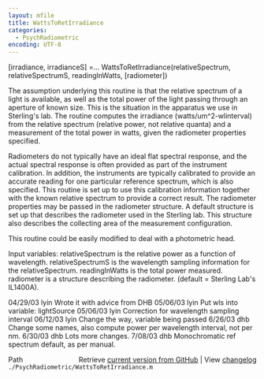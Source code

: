 ```yaml
---
layout: mfile
title: WattsToRetIrradiance
categories:
  - PsychRadiometric
encoding: UTF-8
---
```


 \[irradiance, irradianceS\] =...
        WattsToRetIrradiance\(relativeSpectrum, relativeSpectrumS, readingInWatts, \[radiometer\]\)

 The assumption underlying this routine is that the relative spectrum of a light
 is available, as well as the total power of the light passing through an aperture
 of known size.  This is the situation in the apparatus we use in Sterling's lab.
    The routine computes the irradiance \(watts/um^2-wlinterval\) from the relative spectrum
 \(relative power, not relative quanta\) and a measurement of the total power in watts,
 given the radiometer properties specified.

 Radiometers do not typically have an ideal flat spectral response, and the actual
 spectral response is often provided as part of the instrument calibration.  In addition,
 the instruments are typically calibrated to provide an accurate reading for one
 particular reference spectrum, which is also specified.  This routine is set up
 to use this calibration information together with the known relative spectrum to
 provide a correct result.  The radiometer properties may be passed in the radiometer
 structure.  A default structure is set up that describes the radiometer used in
 the Sterling lab.  This structure also describes the collecting area of the measurement
 configuration.

 This routine could be easily modified to deal with a photometric head.

 Input variables: relativeSpectrum is the relative power as a function of wavelength.
                  relativeSpectrumS is the wavelength sampling information for the relativeSpectrum.
                                   readingInWatts is the total power measured.
                  radiometer is a structure describing the radiometer. \(default = Sterling Lab's IL1400A\).

 04/29/03   lyin Wrote it with advice from DHB
 05/06/03   lyin Put wls into variable: lightSource
 05/06/03   lyin Correction for wavelength sampling interval
 06/12/03   lyin Change the way, variable being passed
 6/26/03   dhb  Change some names, also compute power per wavelength interval, not per nm.
 6/30/03   dhb  Lots more changes.
 7/08/03   dhb  Monochromatic ref spectrum default, as per manual.


<div class="code_header" style="text-align:right;">
  <span style="float:left;">Path&nbsp;&nbsp;</span> <span class="counter">Retrieve <a href=
  "https://raw.github.com/Psychtoolbox-3/Psychtoolbox-3/beta/./PsychRadiometric/WattsToRetIrradiance.m">current version from GitHub</a> | View <a href=
  "https://github.com/Psychtoolbox-3/Psychtoolbox-3/commits/beta/./PsychRadiometric/WattsToRetIrradiance.m">changelog</a></span>
</div>
<div class="code">
  <code>./PsychRadiometric/WattsToRetIrradiance.m</code>
</div>
